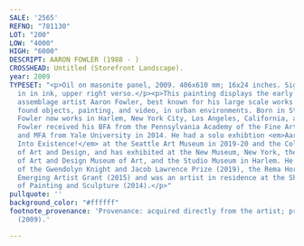```yaml
---
SALE: '2565'
REFNO: "781130"
LOT: "200"
LOW: "4000"
HIGH: "6000"
DESCRIPT: AARON FOWLER (1988 - )
CROSSHEAD: Untitled (Storefront Landscape).
year: 2009
TYPESET: "<p>Oil on masonite panel, 2009. 406x610 mm; 16x24 inches. Signed and dated
  in in ink, upper right verso.</p><p>This painting displays the early interest of
  assemblage artist Aaron Fowler, best known for his large scale works that combine
  found objects, painting, and video, in urban environments. Born in St. Louis, Missouri,
  Fowler now works in Harlem, New York City, Los Angeles, California, and St. Louis.
  Fowler received his BFA from the Pennsylvania Academy of the Fine Arts in 2011,
  and MFA from Yale University in 2014. He had a solo exhibtion <em>Aaron Fowler:
  Into Existence!</em> at the Seattle Art Museum in 2019-20 and the Columbus College
  of Art and Design, and has exhibited at the New Museum, New York, the Savannah College
  of Art and Design Museum of Art, and the Studio Museum in Harlem. He is a recipient
  of the Gwendolyn Knight and Jacob Lawrence Prize (2019), the Rema Hort Mann Foundation
  Emerging Artist Grant (2015) and was an artist in residence at the Skowhegan School
  of Painting and Sculpture (2014).</p>"
pullquote: ''
background_color: "#ffffff"
footnote_provenance: 'Provenance: acquired directly from the artist; private collection
  (2009).'

---
```

